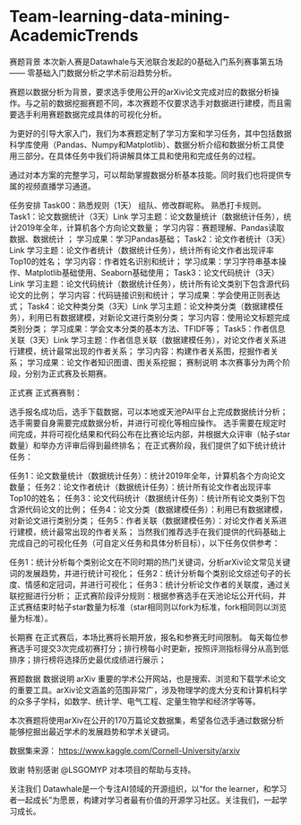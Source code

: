 # Team-learning-data-mining-AcademicTrends
赛题背景
本次新人赛是Datawhale与天池联合发起的0基础入门系列赛事第五场 —— 零基础入门数据分析之学术前沿趋势分析。

赛题以数据分析为背景，要求选手使用公开的arXiv论文完成对应的数据分析操作。与之前的数据挖掘赛题不同，本次赛题不仅要求选手对数据进行建模，而且需要选手利用赛题数据完成具体的可视化分析。

为更好的引导大家入门，我们为本赛题定制了学习方案和学习任务，其中包括数据科学库使用（Pandas、Numpy和Matplotlib）、数据分析介绍和数据分析工具使用三部分。在具体任务中我们将讲解具体工具和使用和完成任务的过程。

通过对本方案的完整学习，可以帮助掌握数据分析基本技能。同时我们也将提供专属的视频直播学习通道。

任务安排
Task00：熟悉规则（1天）
组队、修改群昵称。
熟悉打卡规则。
Task1：论文数据统计（3天）Link
学习主题：论文数量统计（数据统计任务），统计2019年全年，计算机各个方向论文数量；
学习内容：赛题理解、Pandas读取数据、数据统计 ；
学习成果：学习Pandas基础；
Task2：论文作者统计（3天）Link
学习主题：论文作者统计（数据统计任务），统计所有论文作者出现评率Top10的姓名；
学习内容：作者姓名识别和统计；
学习成果：学习字符串基本操作、Matplotlib基础使用、Seaborn基础使用；
Task3：论文代码统计（3天）Link
学习主题：论文代码统计（数据统计任务），统计所有论文类别下包含源代码论文的比例；
学习内容：代码链接识别和统计；
学习成果：学会使用正则表达式；
Task4：论文种类分类（3天）Link
学习主题：论文种类分类（数据建模任务），利用已有数据建模，对新论文进行类别分类；
学习内容：使用论文标题完成类别分类；
学习成果：学会文本分类的基本方法、TFIDF等；
Task5：作者信息关联（3天）Link
学习主题：作者信息关联（数据建模任务），对论文作者关系进行建模，统计最常出现的作者关系；
学习内容：构建作者关系图，挖掘作者关系；
学习成果：论文作者知识图谱、图关系挖掘；
赛制说明
本次赛事分为两个阶段，分别为正式赛及长期赛。

正式赛
正式赛赛制：

选手报名成功后，选手下载数据，可以本地或天池PAI平台上完成数据统计分析；
选手需要自身需要完成数据分析，并进行可视化等相应操作。
选手需要在规定时间完成，并将可视化结果和代码公布在比赛论坛内部，并根据大众评审（帖子star数量）和举办方评审后得到最终排名；
在正式赛阶段，我们提供了如下统计统计任务：

任务1：论文数量统计（数据统计任务）：统计2019年全年，计算机各个方向论文数量；
任务2：论文作者统计（数据统计任务）：统计所有论文作者出现评率Top10的姓名；
任务3：论文代码统计（数据统计任务）：统计所有论文类别下包含源代码论文的比例；
任务4：论文分类（数据建模任务）：利用已有数据建模，对新论文进行类别分类；
任务5：作者关联（数据建模任务）：对论文作者关系进行建模，统计最常出现的作者关系；
当然我们推荐选手在我们提供的代码基础上完成自己的可视化任务（可自定义任务和具体分析目标），以下任务仅供参考：

任务1：统计分析每个类别论文在不同时期的热门关键词，分析arXiv论文常见关键词的发展趋势，并进行统计可视化；
任务2：统计分析每个类别论文综述句子的长度、情感和定冠词，并进行可视化；
任务3：统计分析论文作者的关联度，通过关联挖掘进行分析；
正式赛阶段评分规则：根据参赛选手在天池论坛公开代码，并正式赛结束时帖子star数量为标准（star相同则以fork为标准，fork相同则以浏览量为标准）。

长期赛
在正式赛后，本场比赛将长期开放，报名和参赛无时间限制。 每天每位参赛选手可提交3次完成初赛打分；排行榜每小时更新，按照评测指标得分从高到低排序；排行榜将选择历史最优成绩进行展示；

赛题数据
数据说明
arXiv 重要的学术公开网站，也是搜索、浏览和下载学术论文的重要工具。arXiv论文涵盖的范围非常广，涉及物理学的庞大分支和计算机科学的众多子学科，如数学、统计学、电气工程、定量生物学和经济学等等。

本次赛题将使用arXiv在公开的170万篇论文数据集，希望各位选手通过数据分析能够挖掘出最近学术的发展趋势和学术关键词。

数据集来源： https://www.kaggle.com/Cornell-University/arxiv

致谢
特别感谢 @LSGOMYP 对本项目的帮助与支持。

关注我们
Datawhale是一个专注AI领域的开源组织，以“for the learner，和学习者一起成长”为愿景，构建对学习者最有价值的开源学习社区。关注我们，一起学习成长。
